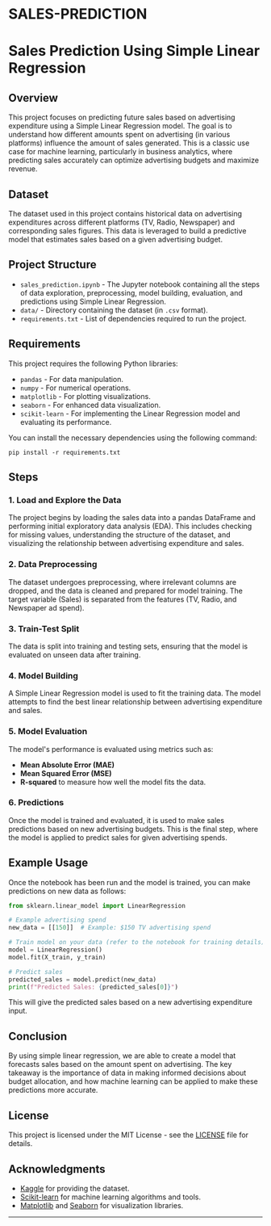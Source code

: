 # SALES-PREDICTION

# Sales Prediction Using Simple Linear Regression

## Overview

This project focuses on predicting future sales based on advertising expenditure using a Simple Linear Regression model. The goal is to understand how different amounts spent on advertising (in various platforms) influence the amount of sales generated. This is a classic use case for machine learning, particularly in business analytics, where predicting sales accurately can optimize advertising budgets and maximize revenue.

## Dataset

The dataset used in this project contains historical data on advertising expenditures across different platforms (TV, Radio, Newspaper) and corresponding sales figures. This data is leveraged to build a predictive model that estimates sales based on a given advertising budget.

## Project Structure

- `sales_prediction.ipynb` - The Jupyter notebook containing all the steps of data exploration, preprocessing, model building, evaluation, and predictions using Simple Linear Regression.
- `data/` - Directory containing the dataset (in `.csv` format).
- `requirements.txt` - List of dependencies required to run the project.

## Requirements

This project requires the following Python libraries:

- `pandas` - For data manipulation.
- `numpy` - For numerical operations.
- `matplotlib` - For plotting visualizations.
- `seaborn` - For enhanced data visualization.
- `scikit-learn` - For implementing the Linear Regression model and evaluating its performance.

You can install the necessary dependencies using the following command:

```
pip install -r requirements.txt
```

## Steps

### 1. Load and Explore the Data
The project begins by loading the sales data into a pandas DataFrame and performing initial exploratory data analysis (EDA). This includes checking for missing values, understanding the structure of the dataset, and visualizing the relationship between advertising expenditure and sales.

### 2. Data Preprocessing
The dataset undergoes preprocessing, where irrelevant columns are dropped, and the data is cleaned and prepared for model training. The target variable (Sales) is separated from the features (TV, Radio, and Newspaper ad spend).

### 3. Train-Test Split
The data is split into training and testing sets, ensuring that the model is evaluated on unseen data after training.

### 4. Model Building
A Simple Linear Regression model is used to fit the training data. The model attempts to find the best linear relationship between advertising expenditure and sales.

### 5. Model Evaluation
The model's performance is evaluated using metrics such as:
- **Mean Absolute Error (MAE)**
- **Mean Squared Error (MSE)**
- **R-squared** to measure how well the model fits the data.

### 6. Predictions
Once the model is trained and evaluated, it is used to make sales predictions based on new advertising budgets. This is the final step, where the model is applied to predict sales for given advertising spends.

## Example Usage

Once the notebook has been run and the model is trained, you can make predictions on new data as follows:

```python
from sklearn.linear_model import LinearRegression

# Example advertising spend
new_data = [[150]]  # Example: $150 TV advertising spend

# Train model on your data (refer to the notebook for training details)
model = LinearRegression()
model.fit(X_train, y_train)

# Predict sales
predicted_sales = model.predict(new_data)
print(f"Predicted Sales: {predicted_sales[0]}")
```

This will give the predicted sales based on a new advertising expenditure input.

## Conclusion

By using simple linear regression, we are able to create a model that forecasts sales based on the amount spent on advertising. The key takeaway is the importance of data in making informed decisions about budget allocation, and how machine learning can be applied to make these predictions more accurate.

## License

This project is licensed under the MIT License - see the [LICENSE](LICENSE) file for details.

## Acknowledgments

- [Kaggle](https://www.kaggle.com/) for providing the dataset.
- [Scikit-learn](https://scikit-learn.org/) for machine learning algorithms and tools.
- [Matplotlib](https://matplotlib.org/) and [Seaborn](https://seaborn.pydata.org/) for visualization libraries.

---

